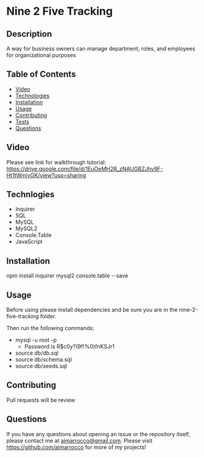 # Nine 2 Five Tracking

## Description
A way for business owners can manage department, roles, and employees for organizational purposes

## Table of Contents
* [Video](#video)
* [Technologies](#technologies)
* [Installation](#installation)
* [Usage](#usage)
* [Contributing](#contributing)
* [Tests](#tests)
* [Questions](#questions)

## Video
Please see link for walkthrough tutorial: https://drive.google.com/file/d/1EuOeMH2R_zNAUGBZJhv9F-Ht1tWmjvGK/view?usp=sharing

## Technlogies
* Inquirer
* SQL
* MySQL
* MySQL2
* Console.Table
* JavaScript

## Installation
npm install inquirer mysql2 console.table --save

## Usage
Before using please install dependencies and be sure you are in the nine-2-five-tracking folder.

Then run the following commands:
* mysql -u root -p
    * Password is R$c0y?(9f!%0)fnKSJr1
* source db/db.sql
* source db/schema.sql
* source db/seeds.sql


## Contributing
Pull requests will be review

## Questions
If you have any questions about opening an issue or the repository itself, please contact me at ajmarrocco@gmail.com.  Please visit https://github.com/ajmarrocco for more of my projects!